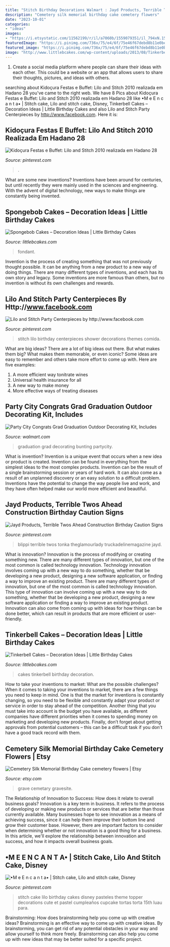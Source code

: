 ```yaml
---
title: "Stitch Birthday Decorations Walmart : Jayd Products, Terrible Twos Ahead Construction Birthday Caution Signs"
description: "Cemetery silk memorial birthday cake cemetery flowers"
date: "2023-10-01"
categories:
- "ideas"
images:
- "https://i.etsystatic.com/11562199/r/il/a7060b/1559079351/il_794xN.1559079351_91i2.jpg"
featuredImage: "https://i.pinimg.com/736x/75/e4/6f/75e46f67debd8b11e0be2517520fbc63.jpg"
featured_image: "https://i.pinimg.com/736x/75/e4/6f/75e46f67debd8b11e0be2517520fbc63.jpg"
image: "http://www.littlebcakes.com/wp-content/uploads/2013/08/Tinkerbell-Cakes-For-Kids.jpg"
---
```



1. Create a social media platform where people can share their ideas with each other. This could be a website or an app that allows users to share their thoughts, pictures, and ideas with others. 

	

		
searching about Kidoçura Festas e Buffet: Lilo and Stitch 2010 realizada em Hadano 28 you've came to the right web. We have 8 Pics about Kidoçura Festas e Buffet: Lilo and Stitch 2010 realizada em Hadano 28 like •M e E n c a n t a• | Stitch cake, Lilo and stitch cake, Disney, Tinkerbell Cakes – Decoration Ideas | Little Birthday Cakes and also Lilo and Stitch Party Centerpieces by http://www.facebook.com. Here it is:
		
    
## Kidoçura Festas E Buffet: Lilo And Stitch 2010 Realizada Em Hadano 28

<img loading=lazy src="https://i.pinimg.com/736x/e5/4f/11/e54f116b17d5e95bac1ecd0435c4aba6.jpg" onerror="this.onerror=null;this.src='https://tse4.mm.bing.net/th?id=OIP.nzAS-0xDvBYXUxMM3C4eZQHaFj&amp;pid=15.1';" alt="Kidoçura Festas e Buffet: Lilo and Stitch 2010 realizada em Hadano 28">

_Source: pinterest.com_

>. 

	

What are some new inventions?
Inventions have been around for centuries, but until recently they were mainly used in the sciences and engineering. With the advent of digital technology, new ways to make things are constantly being invented.

    
## Spongebob Cakes – Decoration Ideas | Little Birthday Cakes

<img loading=lazy src="https://www.littlebcakes.com/wp-content/uploads/2013/08/Spongebob-Fondant-Cake.jpg" onerror="this.onerror=null;this.src='https://tse4.mm.bing.net/th?id=OIP.HcMVfB2dG3_KYFDTMMEJGwHaJ3&amp;pid=15.1';" alt="Spongebob Cakes – Decoration Ideas | Little Birthday Cakes">

_Source: littlebcakes.com_

>fondant. 

	

Invention is the process of creating something that was not previously thought possible. It can be anything from a new product to a new way of doing things. There are many different types of inventions, and each has its own story and legacy. Some inventions are more famous than others, but no invention is without its own challenges and rewards.

    
## Lilo And Stitch Party Centerpieces By Http://www.facebook.com

<img loading=lazy src="https://i.pinimg.com/736x/75/e4/6f/75e46f67debd8b11e0be2517520fbc63.jpg" onerror="this.onerror=null;this.src='https://tse1.mm.bing.net/th?id=OIP.nj27fKI5ZYdbaMEsKZ7zBAHaKR&amp;pid=15.1';" alt="Lilo and Stitch Party Centerpieces by http://www.facebook.com">

_Source: pinterest.com_

>stitch lilo birthday centerpieces shower decorations themes comida. 

	

What are big ideas?
There are a lot of big ideas out there. But what makes them big? What makes them memorable, or even iconic? Some ideas are easy to remember and others take more effort to come up with. Here are five examples: 
1. A more efficient way tonitrate wines
2. Universal health insurance for all
3. A new way to make money
4. More effective ways of treating diseases

    
## Party City Congrats Grad Graduation Outdoor Decorating Kit, Includes

<img loading=lazy src="https://i5.walmartimages.com/asr/66285721-9c30-4bae-917c-61ba8a1e849e_1.e8a6b7257134c627adf954419741857e.jpeg" onerror="this.onerror=null;this.src='https://tse4.mm.bing.net/th?id=OIP.nE9P2KzWZyN0tItdVamTyQHaHa&amp;pid=15.1';" alt="Party City Congrats Grad Graduation Outdoor Decorating Kit, Includes">

_Source: walmart.com_

>graduation grad decorating bunting partycity. 

	

What is invention?
Invention is a unique event that occurs when a new idea or product is created. Invention can be found in everything from the simplest ideas to the most complex products. Invention can be the result of a single brainstorming session or years of hard work. It can also come as a result of an unplanned discovery or an easy solution to a difficult problem. Inventions have the potential to change the way people live and work, and they have often helped make our world more efficient and beautiful.

    
## Jayd Products, Terrible Twos Ahead Construction Birthday Caution Signs

<img loading=lazy src="https://i.pinimg.com/736x/58/25/b4/5825b4f6a318703248b22e67892a9e7b.jpg" onerror="this.onerror=null;this.src='https://tse1.mm.bing.net/th?id=OIP.FZeUaTs5-UoxQLYC70qEPwHaLK&amp;pid=15.1';" alt="Jayd Products, Terrible Twos Ahead Construction Birthday Caution Signs">

_Source: pinterest.com_

>blippi terrible twos tonka theglamourlady truckadelinemagazine jayd. 

	

What is innovation?
Innovation is the process of modifying or creating something new. There are many different types of innovation, but one of the most common is called technology innovation. Technology innovation involves coming up with a new way to do something, whether that be developing a new product, designing a new software application, or finding a way to improve an existing product.
There are many different types of innovation, but one of the most common is called technology innovation. This type of innovation can involve coming up with a new way to do something, whether that be developing a new product, designing a new software application or finding a way to improve an existing product. Innovation can also come from coming up with ideas for how things can be done better, which can result in products that are more efficient or user-friendly.

    
## Tinkerbell Cakes – Decoration Ideas | Little Birthday Cakes

<img loading=lazy src="http://www.littlebcakes.com/wp-content/uploads/2013/08/Tinkerbell-Cakes-For-Kids.jpg" onerror="this.onerror=null;this.src='https://tse4.mm.bing.net/th?id=OIP.O37hhKcIBZVkNU6PLvt0LQHaIC&amp;pid=15.1';" alt="Tinkerbell Cakes – Decoration Ideas | Little Birthday Cakes">

_Source: littlebcakes.com_

>cakes tinkerbell birthday decoration. 

	

How to take your inventions to market: What are the possible challenges?
When it comes to taking your inventions to market, there are a few things you need to keep in mind. One is that the market for inventions is constantly changing, so you need to be flexible and constantly adapt your product or service in order to stay ahead of the competition. Another thing that you must take into account is the budget you have available, as different companies have different priorities when it comes to spending money on marketing and developing new products. Finally, don’t forget about getting approvals from potential customers – this can be a difficult task if you don’t have a good track record with them.

    
## Cemetery Silk Memorial Birthday Cake Cemetery Flowers | Etsy

<img loading=lazy src="https://i.etsystatic.com/11562199/r/il/a7060b/1559079351/il_794xN.1559079351_91i2.jpg" onerror="this.onerror=null;this.src='https://tse1.mm.bing.net/th?id=OIP.PEmcY73mTQsoHZ8P1AMFLwHaJ4&amp;pid=15.1';" alt="Cemetery Silk Memorial Birthday Cake cemetery flowers | Etsy">

_Source: etsy.com_

>grave cemetary gravesite. 

	

The Relationship of Innovation to Success: How does it relate to overall business goals?
Innovation is a key term in business. It refers to the process of developing or making new products or services that are better than those currently available. Many businesses hope to see innovation as a means of achieving success, since it can help them improve their bottom line and grow their customer base. However, there are important factors to consider when determining whether or not innovation is a good thing for a business. In this article, we'll explore the relationship between innovation and success, and how it impacts overall business goals.

    
## •M E E N C A N T A• | Stitch Cake, Lilo And Stitch Cake, Disney

<img loading=lazy src="https://i.pinimg.com/736x/90/49/ea/9049eaa11e039073040c33c9d6316af6.jpg" onerror="this.onerror=null;this.src='https://tse2.mm.bing.net/th?id=OIP.Se0f-_h74UhrVz0Ed1eIXAHaJ4&amp;pid=15.1';" alt="•M e E n c a n t a• | Stitch cake, Lilo and stitch cake, Disney">

_Source: pinterest.com_

>stitch cake lilo birthday cakes disney pasteles theme topper decorations cute et pastel cumpleaños cupcake tortas torta 15th luau para. 

	

Brainstorming: How does brainstorming help you come up with creative ideas?
Brainstorming is an effective way to come up with creative ideas. By brainstorming, you can get rid of any potential obstacles in your way and allow yourself to think more freely. Brainstorming can also help you come up with new ideas that may be better suited for a specific project.

